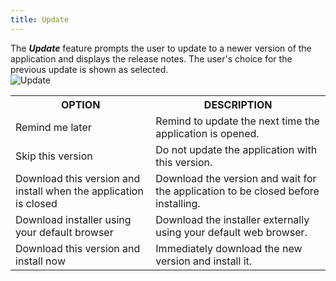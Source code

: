 ```yaml
---
title: Update
---
```

The ***Update*** feature prompts the user to update to a newer version of the application and displays the release notes. The user&apos;s choice for the previous update is shown as selected.  
![Update](/img/en/rdm/windows/clip3587.png) 

<table>
	<tr>
		<th>
OPTION 
		</th>
		<th>
DESCRIPTION 
		</th>
	</tr>
	<tr>
		<td>
Remind me later 
		</td>
		<td>
Remind to update the next time the application is opened. 
		</td>
	</tr>
	<tr>
		<td>
Skip this version 
		</td>
		<td>
Do not update the application with this version. 
		</td>
	</tr>
	<tr>
		<td>
Download this version and install when the application is closed 
		</td>
		<td>
Download the version and wait for the application to be closed before installing. 
		</td>
	</tr>
	<tr>
		<td>
Download installer using your default browser 
		</td>
		<td>
Download the installer externally using your default web browser. 
		</td>
	</tr>
	<tr>
		<td>
Download this version and install now 
		</td>
		<td>
Immediately download the new version and install it. 
		</td>
	</tr>
</table>


